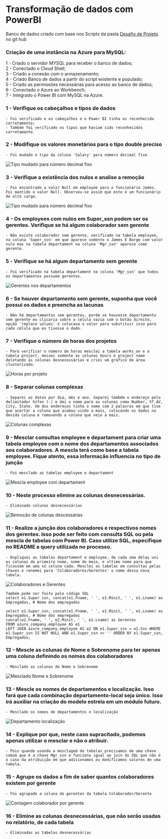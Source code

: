 # Transformação de dados com PowerBI
Banco de dados criado com base nos Scripts da pasta [Desafio de Projeto](https://github.com/julianazanelatto/power_bi_analyst/tree/main/M%C3%B3dulo%203/Desafio%20de%20Projeto) no git hub

### Criação de uma instância na Azure para MySQL:
1 - Criado o servidor MYSQL para receber o banco de dados;  
2 - Conectado o Cloud Shell;  
3 - Criado a conexão com o armazenamento;  
4 - Criado Banco de dados a partir do script existente e populado;  
5 - Criado as permissões necessárias para acesso ao banco de dados;  
6 - Conectado o Azure ao Workbench;  
7 - Integrado o Power BI com MySQL na Azure.

### 1 - Verifique os cabeçalhos e tipos de dados 
    - Foi verificado e os cabeçalhos e o Power BI tinha os reconhecido corretamente;
    - Também foi verificado os tipos que haviam sido reconhecidos corretamente.

### 2 - Modifique os valores monetários para o tipo double preciso
    - Foi mudado o tipo da coluna 'Salary' para número decimal fixo
![Tipo mudado para número decimal fixo](imagens/2_mudado_tipo_salario.png)


### 3 - Verifique a existência dos nulos e analise a remoção
    - Foi encontrado o valor Null em employee para o funcionário James. Foi mantido o valor Null. Observou-se assim que este é um funcionário de alto cargo.
![Tipo mudado para número decimal fixo](imagens/3_null.png)


### 4 -	Os employees com nulos em Super_ssn podem ser os gerentes. Verifique se há algum colaborador sem gerente
    - Não existe colaborador sem gerente, verificado na tabela employee, na coluna 'Super_ssn' em que aparece somente o James E Borge com valor nulo mas na tabela departament na coluna 'Mgr_ssn' aparece como gerente.


### 5 -	Verifique se há algum departamento sem gerente
    - Foi verificado na tabela departament na coluna 'Mgr_ssn' que todos os departamentos possuem gerentes.
![Gerentes nos departamentos](imagens/5_gerentes_departamentos.png)

### 6 -	Se houver departamento sem gerente, suponha que você possui os dados e preencha as lacunas
    - Não há departamentos sem gerentes, porém se houvesse departamento sem gerente eu clicaria sobre a célula vazia com o botão direito, opção 'replace values' e colocava o valor para substituir isso para cada célula que eu tivesse o dado.

### 7 - Verifique o número de horas dos projetos
    - Para verificar o número de horas mesclei a tabela works_on e a tabela project, deixei somente as colunas hours e project name deletando as colunas desnecessárias e criei um gráfico de área clusterizado.
![Horas por projeto](imagens/7_numerodehorasdosprojetos.png)


### 8 -	Separar colunas complexas
    - Separei as datas por dia, mês e ano. Separei também o endereço pelo delimitador hífen (-) e dei o nome para as colunas como Number, ST_AV, City, State. Um dos endereços tinha o nome com 2 palavras em que tive que acertar a coluna que acabou vindo a mais, colocando os dados na devida coluna e removendo a coluna que veio a mais.
![Colunas complexas](imagens/8_Separar_colunas_complexas.png)


### 9 -	Mesclar consultas employee e departament para criar uma tabela employee com o nome dos departamentos associados aos colaboradores. A mescla terá como base a tabela employee. Fique atento, essa informação influencia no tipo de junção
    - Foi mesclado as tabelas employee e departament
![Mescla employee com departament](imagens/9_employee_departament.png)


### 10 - Neste processo elimine as colunas desnecessárias. 
    - Eliminado colunas desnecessárias
![Remoção de colunas descessárias](imagens/10_remove_columns.png)


### 11 - Realize a junção dos colaboradores e respectivos nomes dos gerentes. Isso pode ser feito com consulta SQL ou pela mescla de tabelas com Power BI. Caso utilize SQL, especifique no README a query utilizada no processo.
    - Dupliquei as tabelas departament e employee, de cada uma delas uni as colunas do primeiro nome, nome do meio, e ultimo nome para que ficassem em uma só coluna cada. Mesclei as tabelas em consultas pelas chaves e renomei para 'Colaboradores/Gerentes' o nome dessa nova tabela.
![Colaboradores e Gerentes](imagens/11_employees_managers.png)

    Também pode ser feito pelo código SQL
    select e1.Super_ssn, concat(e1.Fname, ' ', e1.Minit, ' ', e1.Lname) as Empregados, # Nome dos empregados

```
select e1.Super_ssn, concat(e1.Fname, ' ', e1.Minit, ' ', e1.Lname) as Empregados, # Nome dos empregados
concat(e2.Fname, ' ', e2.Minit, ' ', e2.Lname) as Gerentes
FROM azure_company.employee AS e1 
LEFT JOIN azure_company.employee AS e2 ON e1.Super_ssn = e2.Ssn WHERE e1.Super_ssn IS NOT NULL AND e1.Super_ssn <> '' ORDER BY e1.Super_ssn, Empregados;
```

### 12 - Mescle as colunas de Nome e Sobrenome para ter apenas uma coluna definindo os nomes dos colaboradores
    - Mesclado as colunas de Nome e Sobrenome

![Mesclado Nome e Sobrenome](imagens/12_Mesclado_nome_sobrenome.png)


### 13 - Mescle os nomes de departamentos e localização. Isso fará que cada combinação departamento-local seja único. Isso irá auxiliar na criação do modelo estrela em um módulo futuro.
    - Mesclado os nomes de departamentos e localização
![Departamento localização](imagens/13_departamento_localizacao.png)

### 14 - Explique por que, neste caso supracitado, podemos apenas utilizar o mesclar e não o atribuir.
    - Pois quando usando a mesclagem de tabelas precisamos de uma chave comum que é a chave Mgr_ssn e funciona igual ao join do SQL que não é o caso da atribuição em que adicionamos ou modificamos valores de uma tabela.

### 15 - Agrupe os dados a fim de saber quantos colaboradores existem por gerente
    - Foi agrupado a coluna de gerentes da tabela Colaborador/Gerente

![Contagem colaborador por gerente](imagens/15_Contagem_colaborador_gerente.png)

### 16 - Elimine as colunas desnecessárias, que não serão usadas no relatório, de cada tabela
    - Eliminadas as tabelas desnecessárias
